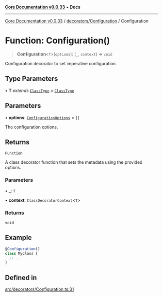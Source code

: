 [**Core Documentation v0.0.33**](../../../README.md) • **Docs**

***

[Core Documentation v0.0.33](../../../modules.md) / [decorators/Configuration](../README.md) / Configuration

# Function: Configuration()

> **Configuration**\<`T`\>(`options`): (`_`, `context`) => `void`

Configuration decorator to set imperative configuration.

## Type Parameters

• **T** *extends* [`ClassType`](../../../definitions/type-aliases/ClassType.md) = [`ClassType`](../../../definitions/type-aliases/ClassType.md)

## Parameters

• **options**: [`ConfigurationOptions`](../interfaces/ConfigurationOptions.md) = `{}`

The configuration options.

## Returns

`Function`

A class decorator function that sets the metadata using the provided options.

### Parameters

• **\_**: `T`

• **context**: `ClassDecoratorContext`\<`T`\>

### Returns

`void`

## Example

```typescript
@Configuration()
class MyClass {
  // ...
}
```

## Defined in

[src/decorators/Configuration.ts:31](https://github.com/stonemjs/core/blob/08021ed6e90932028c37aa9d72d99b714efcda42/src/decorators/Configuration.ts#L31)
